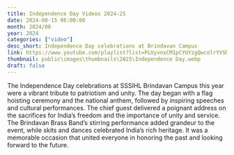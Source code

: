 ```yaml
---
title: Independence Day Videos 2024-25
date: 2024-08-15 06:00:00
month: 2024/08
year: 2024
categories: ["video"]
desc_short: Independence Day celebrations at Brindavan Campus 
link: https://www.youtube.com/playlist?list=PLUyvnxCM1pCYUYzgQwcolrYVSMLCLdckv
thumbnail: public\images\thumbnails\2025\Independence Day.webp
draft: false
---
```


 The Independence Day celebrations at SSSIHL Brindavan Campus this year were a vibrant tribute to patriotism and unity. The day began with a flag hoisting ceremony and the national anthem, followed by inspiring speeches and cultural performances. The chief guest delivered a poignant address on the sacrifices for India’s freedom and the importance of unity and service. The Brindavan Brass Band’s stirring performance added grandeur to the event, while skits and dances celebrated India’s rich heritage. It was a memorable occasion that united everyone in honoring the past and looking forward to the future.